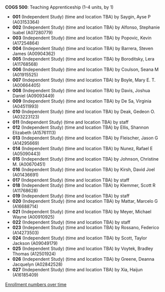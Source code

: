 **COGS 500**: Teaching Apprenticeship (1–4 units, by 1)

- **001** (Independent Study) (time and location TBA) by Saygin, Ayse P (A03153364)
- **002** (Independent Study) (time and location TBA) by Alfonso, Stephanie Isabel (A07280779)
- **003** (Independent Study) (time and location TBA) by Popovic, Kevin (A17254864)
- **004** (Independent Study) (time and location TBA) by Barrera, Steven James (A00904362)
- **005** (Independent Study) (time and location TBA) by Boroditsky, Lera (A11768568)
- **006** (Independent Study) (time and location TBA) by Coulson, Seana M (A01915525)
- **007** (Independent Study) (time and location TBA) by Boyle, Mary E. T. (A00664405)
- **008** (Independent Study) (time and location TBA) by Davis, Joshua Daniel (A09093449)
- **009** (Independent Study) (time and location TBA) by De Sa, Virginia (A04511993)
- **010** (Independent Study) (time and location TBA) by Deak, Gedeon O. (A03223123)
- **011** (Independent Study) (time and location TBA) by staff
- **012** (Independent Study) (time and location TBA) by Ellis, Shannon Elizabeth (A15761113)
- **013** (Independent Study) (time and location TBA) by Fleischer, Jason G (A14295669)
- **014** (Independent Study) (time and location TBA) by Nunez, Rafael E (A05090443)
- **015** (Independent Study) (time and location TBA) by Johnson, Christine M. (A00670451)
- **016** (Independent Study) (time and location TBA) by Kirsh, David Joel (A01436691)
- **017** (Independent Study) (time and location TBA) by staff
- **018** (Independent Study) (time and location TBA) by Klemmer, Scott R (A11768628)
- **019** (Independent Study) (time and location TBA) by staff
- **020** (Independent Study) (time and location TBA) by Mattar, Marcelo G (A16688714)
- **021** (Independent Study) (time and location TBA) by Meyer, Michael Wayne (A00910925)
- **022** (Independent Study) (time and location TBA) by staff
- **023** (Independent Study) (time and location TBA) by Rossano, Federico (A14273503)
- **024** (Independent Study) (time and location TBA) by Scott, Taylor Jackson (A09049179)
- **025** (Independent Study) (time and location TBA) by Voytek, Bradley Thomas (A12501924)
- **026** (Independent Study) (time and location TBA) by Greene, Deanna Jacquelyn (A02842528)
- **027** (Independent Study) (time and location TBA) by Xia, Haijun (A16185409)

[Enrollment numbers over time](./COGS500.tsv)

